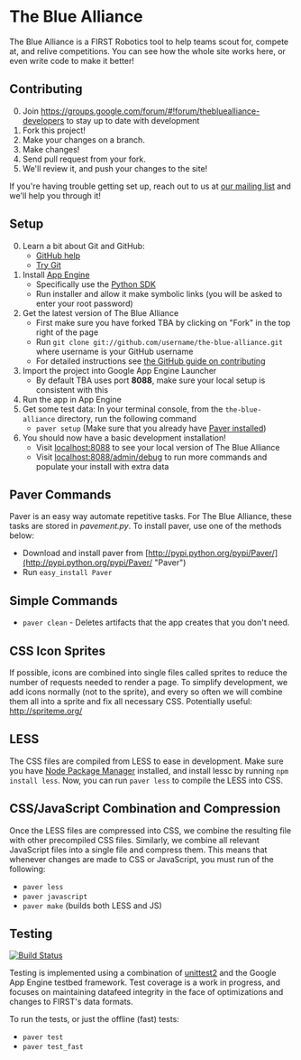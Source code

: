 The Blue Alliance
==================
The Blue Alliance is a FIRST Robotics tool to help teams scout for, compete at, and relive competitions. You can see how the whole site works here, or even write code to make it better!

Contributing
------------
0. Join https://groups.google.com/forum/#!forum/thebluealliance-developers to stay up to date with development
1. Fork this project!
2. Make your changes on a branch.
3. Make changes!
4. Send pull request from your fork.
5. We'll review it, and push your changes to the site!

If you're having trouble getting set up, reach out to us at [our mailing list](https://groups.google.com/forum/?fromgroups#!forum/thebluealliance-developers) and we'll help you through it!

Setup
-----
0. Learn a bit about Git and GitHub:
	* [GitHub help](https://help.github.com/)
	* [Try Git](https://try.github.io/)
1. Install [App Engine](http://developers.google.com/appengine/)
	* Specifically use the [Python SDK](http://developers.google.com/appengine/downloads#Google_App_Engine_SDK_for_Python)
	* Run installer and allow it make symbolic links (you will be asked to enter your root password)
2. Get the latest version of The Blue Alliance
	* First make sure you have forked TBA by clicking on "Fork" in the top right of the page
	* Run `git clone git://github.com/username/the-blue-alliance.git` where username is your GitHub username
	* For detailed instructions see [the GitHub guide on contributing](https://guides.github.com/activities/contributing-to-open-source/index.html#contributing)
3. Import the project into Google App Engine Launcher
	* By default TBA uses port **8088**, make sure your local setup is consistent with this
4. Run the app in App Engine
5. Get some test data: In your terminal console, from the `the-blue-alliance` directory, run the following command
	* `paver setup` (Make sure that you already have [Paver installed](#paver-commands))
6. You should now have a basic development installation!
	* Visit [localhost:8088](http://localhost:8088) to see your local version of The Blue Alliance
	* Visit [localhost:8088/admin/debug](http://localhost:8088/admin/debug) to run more commands and populate your install with extra data

Paver Commands
--------------
Paver is an easy way automate repetitive tasks. For The Blue Alliance, these tasks are stored in _pavement.py_. 
To install paver, use one of the methods below:
* Download and install paver from [http://pypi.python.org/pypi/Paver/](http://pypi.python.org/pypi/Paver/ "Paver") 
* Run `easy_install Paver`

## Simple Commands
* `paver clean` - Deletes artifacts that the app creates that you don't need.

CSS Icon Sprites
-----------
If possible, icons are combined into single files called sprites to reduce the number of requests needed to render a page.
To simplify development, we add icons normally (not to the sprite), and every so often we will combine them all into a sprite and fix all necessary CSS.
Potentially useful: http://spriteme.org/

LESS
----
The CSS files are compiled from LESS to ease in development. Make sure you have [Node Package Manager](https://www.npmjs.org/) installed, and install lessc by running `npm install less`. Now, you can run `paver less` to compile the LESS into CSS.

CSS/JavaScript Combination and Compression
------------------------------------------
Once the LESS files are compressed into CSS, we combine the resulting file with other precompiled CSS files. Similarly, we combine all relevant JavaScript files into a single file and compress them.
This means that whenever changes are made to CSS or JavaScript, you must run of the following:
* `paver less`
* `paver javascript`
* `paver make` (builds both LESS and JS)

Testing
-------
[![Build Status](https://travis-ci.org/the-blue-alliance/the-blue-alliance.png?branch=master)](https://travis-ci.org/the-blue-alliance/the-blue-alliance)

Testing is implemented using a combination of [unittest2](http://pypi.python.org/pypi/unittest2 "Uniter Test 2") and the Google App Engine testbed framework. Test coverage is a work in progress, and focuses on maintaining datafeed integrity in the face of optimizations and changes to FIRST's data formats.

To run the tests, or just the offline (fast) tests:
* `paver test`
* `paver test_fast`
